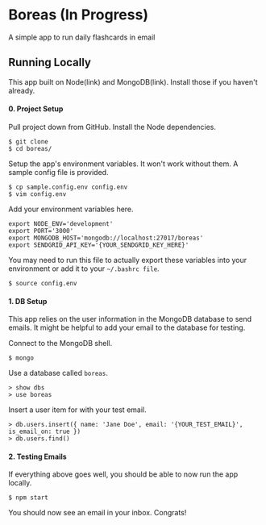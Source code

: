 # Boreas (In Progress)
A simple app to run daily flashcards in email

## Running Locally
This app built on Node(link) and MongoDB(link). Install those if you haven't already.

#### 0. Project Setup
Pull project down from GitHub. Install the Node dependencies.
```
$ git clone
$ cd boreas/
```

Setup the app's environment variables. It won't work without them. A sample config file is provided.
```
$ cp sample.config.env config.env
$ vim config.env
```

Add your environment variables here.
```
export NODE_ENV='development'
export PORT='3000'
export MONGODB_HOST='mongodb://localhost:27017/boreas'
export SENDGRID_API_KEY='{YOUR_SENDGRID_KEY_HERE}'
```

You may need to run this file to actually export these variables into your environment or add it to your `~/.bashrc file`.
```
$ source config.env
```

#### 1. DB Setup
This app relies on the user information in the MongoDB database to send emails. It might be helpful to add your email to the database for testing.

Connect to the MongoDB shell.
```
$ mongo
```

Use a database called `boreas`.
```
> show dbs
> use boreas
```
Insert a user item for with your test email.
```
> db.users.insert({ name: 'Jane Doe', email: '{YOUR_TEST_EMAIL}', is_email_on: true })
> db.users.find()
```

#### 2. Testing Emails
If everything above goes well, you should be able to now run the app locally.
```
$ npm start
```
You should now see an email in your inbox. Congrats!
